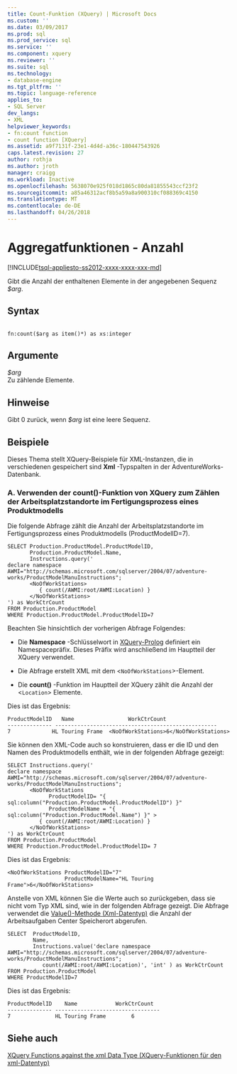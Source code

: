 ```yaml
---
title: Count-Funktion (XQuery) | Microsoft Docs
ms.custom: ''
ms.date: 03/09/2017
ms.prod: sql
ms.prod_service: sql
ms.service: ''
ms.component: xquery
ms.reviewer: ''
ms.suite: sql
ms.technology:
- database-engine
ms.tgt_pltfrm: ''
ms.topic: language-reference
applies_to:
- SQL Server
dev_langs:
- XML
helpviewer_keywords:
- fn:count function
- count function [XQuery]
ms.assetid: a9f7131f-23e1-4d4d-a36c-180447543926
caps.latest.revision: 27
author: rothja
ms.author: jroth
manager: craigg
ms.workload: Inactive
ms.openlocfilehash: 5638070e925f018d1865c80da81855543ccf23f2
ms.sourcegitcommit: a85a46312acf8b5a59a8a900310cf088369c4150
ms.translationtype: MT
ms.contentlocale: de-DE
ms.lasthandoff: 04/26/2018
---
```

# <a name="aggregate-functions---count"></a>Aggregatfunktionen - Anzahl
[!INCLUDE[tsql-appliesto-ss2012-xxxx-xxxx-xxx-md](../includes/tsql-appliesto-ss2012-xxxx-xxxx-xxx-md.md)]

  Gibt die Anzahl der enthaltenen Elemente in der angegebenen Sequenz *$arg*.  
  
## <a name="syntax"></a>Syntax  
  
```  
  
fn:count($arg as item()*) as xs:integer  
```  
  
## <a name="arguments"></a>Argumente  
 *$arg*  
 Zu zählende Elemente.  
  
## <a name="remarks"></a>Hinweise  
 Gibt 0 zurück, wenn *$arg* ist eine leere Sequenz.  
  
## <a name="examples"></a>Beispiele  
 Dieses Thema stellt XQuery-Beispiele für XML-Instanzen, die in verschiedenen gespeichert sind **Xml** -Typspalten in der AdventureWorks-Datenbank.  
  
### <a name="a-using-the-count-xquery-function-to-count-the-number-of-work-center-locations-in-the-manufacturing-of-a-product-model"></a>A. Verwenden der count()-Funktion von XQuery zum Zählen der Arbeitsplatzstandorte im Fertigungsprozess eines Produktmodells  
 Die folgende Abfrage zählt die Anzahl der Arbeitsplatzstandorte im Fertigungsprozess eines Produktmodells (ProductModelID=7).  
  
```  
SELECT Production.ProductModel.ProductModelID,   
       Production.ProductModel.Name,   
       Instructions.query('  
declare namespace AWMI="http://schemas.microsoft.com/sqlserver/2004/07/adventure-works/ProductModelManuInstructions";  
       <NoOfWorkStations>  
          { count(/AWMI:root/AWMI:Location) }  
       </NoOfWorkStations>  
') as WorkCtrCount  
FROM Production.ProductModel  
WHERE Production.ProductModel.ProductModelID=7  
```  
  
 Beachten Sie hinsichtlich der vorherigen Abfrage Folgendes:  
  
-   Die **Namespace** -Schlüsselwort in [XQuery-Prolog](../xquery/modules-and-prologs-xquery-prolog.md) definiert ein Namespacepräfix. Dieses Präfix wird anschließend im Hauptteil der XQuery verwendet.  
  
-   Die Abfrage erstellt XML mit dem <`NoOfWorkStations`>-Element.  
  
-   Die **count()** -Funktion im Hauptteil der XQuery zählt die Anzahl der <`Location`> Elemente.  
  
 Dies ist das Ergebnis:  
  
```  
ProductModelID   Name                 WorkCtrCount       
-------------- ---------------------------------------------------  
7             HL Touring Frame  <NoOfWorkStations>6</NoOfWorkStations>     
```  
  
 Sie können den XML-Code auch so konstruieren, dass er die ID und den Namen des Produktmodells enthält, wie in der folgenden Abfrage gezeigt:  
  
```  
SELECT Instructions.query('  
declare namespace AWMI="http://schemas.microsoft.com/sqlserver/2004/07/adventure-works/ProductModelManuInstructions";  
       <NoOfWorkStations  
             ProductModelID= "{ sql:column("Production.ProductModel.ProductModelID") }"   
             ProductModelName = "{ sql:column("Production.ProductModel.Name") }" >  
          { count(/AWMI:root/AWMI:Location) }  
       </NoOfWorkStations>  
') as WorkCtrCount  
FROM Production.ProductModel  
WHERE Production.ProductModel.ProductModelID= 7  
```  
  
 Dies ist das Ergebnis:  
  
```  
<NoOfWorkStations ProductModelID="7"   
                  ProductModelName="HL Touring Frame">6</NoOfWorkStations>  
```  
  
 Anstelle von XML können Sie die Werte auch so zurückgeben, dass sie nicht vom Typ XML sind, wie in der folgenden Abfrage gezeigt. Die Abfrage verwendet die [Value()-Methode (Xml-Datentyp)](../t-sql/xml/value-method-xml-data-type.md) die Anzahl der Arbeitsaufgaben Center Speicherort abgerufen.  
  
```  
SELECT  ProductModelID,   
        Name,   
        Instructions.value('declare namespace AWMI="http://schemas.microsoft.com/sqlserver/2004/07/adventure-works/ProductModelManuInstructions";  
           count(/AWMI:root/AWMI:Location)', 'int' ) as WorkCtrCount  
FROM Production.ProductModel  
WHERE ProductModelID=7  
```  
  
 Dies ist das Ergebnis:  
  
```  
ProductModelID    Name            WorkCtrCount  
-------------- ---------------------------------  
7              HL Touring Frame        6     
```  
  
## <a name="see-also"></a>Siehe auch  
 [XQuery Functions against the xml Data Type (XQuery-Funktionen für den xml-Datentyp)](../xquery/xquery-functions-against-the-xml-data-type.md)  
  
  
